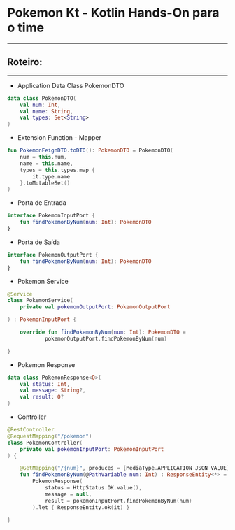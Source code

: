 # Pokemon Kt - Kotlin Hands-On para o time

---

## Roteiro:

---

- Application Data Class PokemonDTO
```Kotlin
data class PokemonDTO(
    val num: Int,
    val name: String,
    val types: Set<String>
)
```

- Extension Function - Mapper
```Kotlin
fun PokemonFeignDTO.toDTO(): PokemonDTO = PokemonDTO(
    num = this.num,
    name = this.name,
    types = this.types.map {
        it.type.name
    }.toMutableSet()
)
```

- Porta de Entrada
```Kotlin
interface PokemonInputPort {
    fun findPokemonByNum(num: Int): PokemonDTO
}
```

- Porta de Saída
```Kotlin
interface PokemonOutputPort {
    fun findPokemonByNum(num: Int): PokemonDTO
}
```

- Pokemon Service
```Kotlin
@Service
class PokemonService(
    private val pokemonOutputPort: PokemonOutputPort

) : PokemonInputPort {

    override fun findPokemonByNum(num: Int): PokemonDTO =
            pokemonOutputPort.findPokemonByNum(num)

}
```

- Pokemon Response
```Kotlin
data class PokemonResponse<O>(
    val status: Int,
    val message: String?,
    val result: O?
)
```

- Controller
```Kotlin
@RestController
@RequestMapping("/pokemon")
class PokemonController(
    private val pokemonInputPort: PokemonInputPort
) {

    @GetMapping("/{num}", produces = [MediaType.APPLICATION_JSON_VALUE])
    fun findPokemonByNum(@PathVariable num: Int) : ResponseEntity<*> =
        PokemonResponse(
            status = HttpStatus.OK.value(),
            message = null,
            result = pokemonInputPort.findPokemonByNum(num)
        ).let { ResponseEntity.ok(it) }

}
```